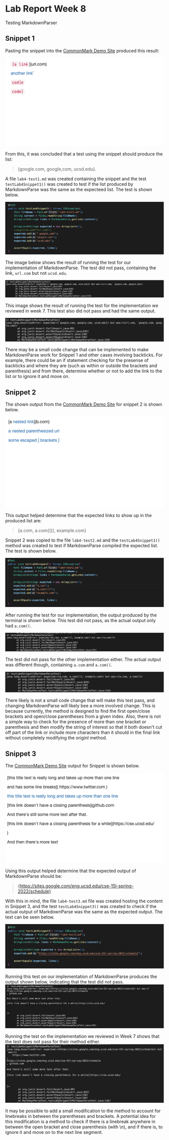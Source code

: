 Lab Report Week 8
====
Testing MarkdownParser

Snippet 1
---
Pasting the snippet into the [CommonMark Demo Site](https://spec.commonmark.org/dingus/) produced this result:

![image](lab-report-4/snippet1.png)

From this, it was concluded that a test using the snippet should produce the list: 
>{google.com, google,com, ucsd.edu}. 

A file `lab4-test1.md` was created containing the snippet and the test `testLab4Snippet1()` was created to test if the list produced by MarkdownParse was the same as the expecteed list. The test is shown below.

![image](lab-report-4/test1.png)

The image below shows the result of running the test for our implementation of MarkdownParse. The test did not pass, containing the link, `url.com` but not `ucsd.edu`.

![image](lab-report-4/output1.png)

This image shows the result of running the test for the implementation we reviewed in week 7. This test also did not pass and had the same output. 

![image](lab-report-4/otherOutput1.png)

There may be a small code change that can be implemented to make MarkdownParse work for Snippet 1 and other cases involving backticks. For example, there could be an if statement checking for the presense of backticks and where they are (such as within or outside the brackets and parenthesis) and from there, determine whether or not to add the link to the list or to ignore it and move on.

Snippet 2
---
The shown output from the [CommonMark Demo Site](https://spec.commonmark.org/dingus/) for snippet 2 is shown below.

![image](lab-report-4/snippet2.png)

This output helped determine that the expected links to show up in the produced list are: 
>{a.com, a.com(()), example.com}

Snippet 2 was copied to the file `lab4-test2.md` and the `testLab4Snippet1()` method was created to test if MarkdownParse compiled the expected list. The test is shown below.

![image](lab-report-4/test2.png)

After running the test for our implementation, the output produced by the terminal is shown below. This test did not pass, as the actual output only had `a.com((`. 

![image](lab-report-4/output2.png)

The test did not pass for the other implementation either. The actual output was different though, containing `a.com` and `a.com((`.

![image](lab-report-4/otherOutput2.png)

There likely is not a small code change that will make this test pass, and changing MarkdownParse will likely bee a more involved change. This is because currently, the method is designed to find the first open/close brackets and open/close parentheses from a given index. Also, there is not a simple way to check for the presence of more than one bracket or parenthesis and then modify the string of interest so that it both doesn't cut off part of the link or include more characters than it should in the final link without completely modifying the originl method.

Snippet 3
---

The [CommonMark Demo Site](https://spec.commonmark.org/dingus/) output for Snippet is shown below. 

![image](lab-report-4/snippet3.png)

Using this output helped determine that the expected output of MarkdownParse should be: 
> {https://sites.google.com/eng.ucsd.edu/cse-15l-spring-2022/schedule}

With this in mind, the file `lab4-test3.md` file was created hosting the content in Snippet 3, and the test `testLab4Snippet3()` was created to check if the actual output of MarkdownParse was the same as the expected output. The test can be seen below.

![image](lab-report-4/test3.png)

Running this test on our implementation of MarkdownParse produces the output shown below, indicating that the test did not pass.
![image](lab-report-4/output3.png)

Running the test on the implementation we reviewed in Week 7 shows that the test does not pass for their method either. 
![image](lab-report-4/otherOutput3.png)

It may be possible to add a small modification to the method to account for linebreaks in between the parentheses and brackets. A potential idea for this modification is a method to check if there is a linebreak anywhere in between the open bracket and close parenthesis (with \n), and if there is, to ignore it and move on to the next line segment.